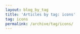 ```yaml
---
layout: blog_by_tag
title: 'Articles by tag: icons'
tag: icons
permalink: /archive/tag/icons/
---
```

